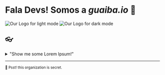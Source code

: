 # Fala Devs! Somos a _guaiba.io_ 👋

![Our Logo for light mode](https://raw.githubusercontent.com/guaiba-io/.github/main/profile/images/guaiba_io_logo.svg#gh-light-mode-only)
![Our Logo for dark mode](https://raw.githubusercontent.com/guaiba-io/.github/main/profile/images/guaiba_io_logo_white.svg#gh-dark-mode-only)

## 👓 

<details> 
	<summary>"Show me some Lorem Ipsum!"</summary>
	<br>
	<p>
  Lorem ipsum dolor sit amet, consectetur adipiscing elit. Aenean dapibus consectetur metus ac pretium. Nam congue auctor enim, non semper neque accumsan id. Nullam gravida sem non mi lobortis, nec condimentum mauris faucibus. Suspendisse mattis est sit amet fringilla porta. Cras eu blandit diam. Maecenas posuere blandit purus sed placerat. Aenean mi massa, fermentum ut purus vel, venenatis dignissim justo. Praesent sit amet gravida tortor, sed sagittis risus. Fusce consequat felis vel tempus tincidunt. Class aptent taciti sociosqu ad litora torquent per conubia nostra, per inceptos himenaeos. Vestibulum lorem tellus, volutpat ut facilisis sed, varius vel nulla. Cras gravida consequat nisl, a finibus tellus vestibulum nec. Nullam mollis, leo maximus pulvinar ullamcorper, nisl lacus viverra purus, vel suscipit enim dolor sed nunc. Nullam faucibus metus at est imperdiet feugiat.
	</p>
</details>

---

<sub>🤫 Psst! this organization is secret.</sub>
